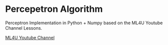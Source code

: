 # Percepetron Algorithm

Perceptron Implementation in Python + Numpy based on the
ML4U Youtube Channel Lessons.

[ML4U Youtube Channel](https://www.youtube.com/channel/UCMSGXqLEE1q5NqG3hjA5vCg)
